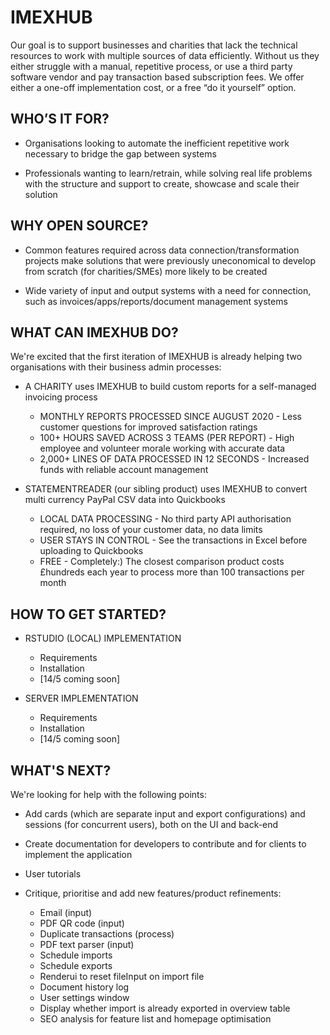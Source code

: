 # IMEXHUB
Our goal is to support businesses and charities that lack the technical resources to work with multiple sources of data efficiently. Without us they either struggle with a manual, repetitive process, or use a third party software vendor and pay transaction based subscription fees. We offer either a one-off implementation cost, or a free “do it yourself” option.


## WHO’S IT FOR?
- Organisations looking to automate the inefficient repetitive work necessary to bridge the gap between systems

- Professionals wanting to learn/retrain, while solving real life problems with the structure and support to create, showcase and scale their solution


## WHY OPEN SOURCE?
- Common features required across data connection/transformation projects make solutions that were previously uneconomical to develop from scratch (for charities/SMEs) more likely to be created

- Wide variety of input and output systems with a need for connection, such as invoices/apps/reports/document management systems


## WHAT CAN IMEXHUB DO?
We're excited that the first iteration of IMEXHUB is already helping two organisations with their business admin processes:

- A CHARITY uses IMEXHUB to build custom reports for a self-managed invoicing process
    - MONTHLY REPORTS PROCESSED SINCE AUGUST 2020 - Less customer questions for improved satisfaction ratings
    - 100+ HOURS SAVED ACROSS 3 TEAMS (PER REPORT) - High employee and volunteer morale working with accurate data
    - 2,000+ LINES OF DATA PROCESSED IN 12 SECONDS - Increased funds with reliable account management

- STATEMENTREADER (our sibling product) uses IMEXHUB to convert multi currency PayPal CSV data into Quickbooks
    - LOCAL DATA PROCESSING - No third party API authorisation required, no loss of your customer data, no data limits
    - USER STAYS IN CONTROL - See the transactions in Excel before uploading to Quickbooks
    - FREE - Completely:) The closest comparison product costs £hundreds each year to process more than 100 transactions per month


## HOW TO GET STARTED?
- RSTUDIO (LOCAL) IMPLEMENTATION
    - Requirements
    - Installation
    - [14/5 coming soon]

- SERVER IMPLEMENTATION
    - Requirements
    - Installation
    - [14/5 coming soon]


## WHAT'S NEXT?
We're looking for help with the following points:

- Add cards (which are separate input and export configurations) and sessions (for concurrent users), both on the UI and back-end

- Create documentation for developers to contribute and for clients to implement the application

- User tutorials

- Critique, prioritise and add new features/product refinements:
    - Email (input)
    - PDF QR code (input)
    - Duplicate transactions (process)
    - PDF text parser (input)
    - Schedule imports
    - Schedule exports
    - Renderui to reset fileInput on import file
    - Document history log
    - User settings window
    - Display whether import is already exported in overview table
    - SEO analysis for feature list and homepage optimisation




